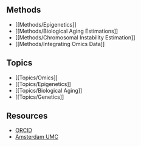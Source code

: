 
## Methods

  - [[Methods/Epigenetics]]
  - [[Methods/Biological Aging Estimations]]
  - [[Methods/Chromosomal Instability Estimation]]
  - [[Methods/Integrating Omics Data]]

## Topics

  - [[Topics/Omics]]
  - [[Topics/Epigenetics]]
  - [[Topics/Biological Aging]]
  - [[Topics/Genetics]]

## Resources

  - [ORCID](https://orcid.org/0000-0003-4083-001X)
  - [Amsterdam UMC](https://researchinformation.amsterdamumc.org/en/persons/felix-chilunga-2)
